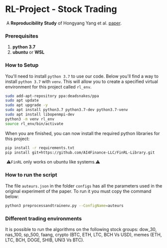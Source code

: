 # RL-Project - Stock Trading
​		A **Reproducibility Study** of Hongyang Yang et al. [paper](https://papers.ssrn.com/sol3/papers.cfm?abstract_id=3690996).

### Prerequisites

1. **python 3.7**
2. **ubuntu** or **WSL**

### How to Setup

You'll need to install `python 3.7` to use our code. Below you'll find a way to install `python 3.7` with `venv`. This will allow you to create a specified virtual environment for this project called `rl_env`.

```bash
sudo add-apt-repository ppa:deadsnakes/ppa
sudo apt update
sudo apt upgrade -y
sudo apt install python3.7 python3.7-dev python3.7-venv
sudo apt install libopenmpi-dev
python3 -m venv rl_env
source rl_env/bin/activate
```

When you are finished, you can now install the required python libraries for this project:

```bash
pip install -r requirements.txt
pip install git+https://github.com/AI4Finance-LLC/FinRL-Library.git
```

​	:warning:`FinRL` only works on ubuntu like systems.:warning:

### How to run the script

The file `auteurs.json` in the folder `configs` has all the parameters used in the original experiment of the paper. To run it you must copy the command below:

```bash
python3 preprocessandtrainenv.py --ConfigName=auteurs
```

### Different trading environments

It is possible to run the algorithms on the following stock groups: dow_30, nas_100, sp_500, faang, crypto (BTC, ETH, LTC, BCH Vs USD), memes (ETH, LTC, BCH, DOGE, SHIB, UNI3 Vs BTC).
